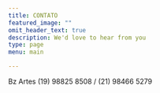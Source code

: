 ```yaml
---
title: CONTATO
featured_image: ""
omit_header_text: true
description: We'd love to hear from you
type: page
menu: main

---
```

Bz Artes (19) 98825 8508 / (21) 98466 5279

